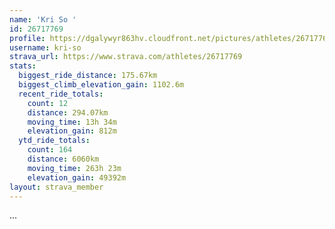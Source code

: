 ```yaml
---
name: 'Kri So '
id: 26717769
profile: https://dgalywyr863hv.cloudfront.net/pictures/athletes/26717769/7761026/14/large.jpg
username: kri-so
strava_url: https://www.strava.com/athletes/26717769
stats:
  biggest_ride_distance: 175.67km
  biggest_climb_elevation_gain: 1102.6m
  recent_ride_totals:
    count: 12
    distance: 294.07km
    moving_time: 13h 34m
    elevation_gain: 812m
  ytd_ride_totals:
    count: 164
    distance: 6060km
    moving_time: 263h 23m
    elevation_gain: 49392m
layout: strava_member
--- 
```

...

